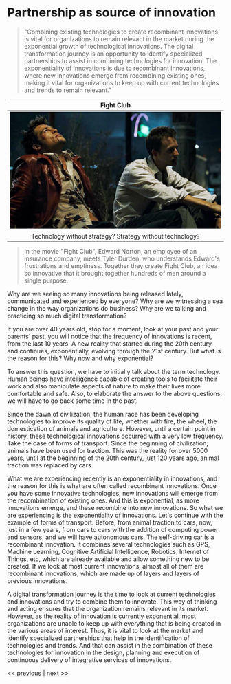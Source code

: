 # Partnership as source of innovation

>"Combining existing technologies to create recombinant innovations is vital for organizations to remain relevant in the market during the exponential growth of technological innovations. The digital transformation journey is an opportunity to identify specialized partnerships to assist in combining technologies for innovation. The exponentiality of innovations is due to recombinant innovations, where new innovations emerge from recombining existing ones, making it vital for organizations to keep up with current technologies and trends to remain relevant."

| Fight Club |
| :---: |
|![](../../images/partnership_as_source_of_innovation.png)|
|Technology without strategy? Strategy without technology?|

>In the movie "Fight Club", Edward Norton, an employee of an insurance company, meets Tyler Durden, who understands Edward's frustrations and emptiness. Together they create Fight Club, an idea so innovative that it brought together hundreds of men around a single purpose.

Why are we seeing so many innovations being released lately, communicated and experienced by everyone? Why are we witnessing a sea change in the way organizations do business? Why are we talking and practicing so much digital transformation?

If you are over 40 years old, stop for a moment, look at your past and your parents' past, you will notice that the frequency of innovations is recent, from the last 10 years. A new reality that started during the 20th century and continues, exponentially, evolving through the 21st century. But what is the reason for this? Why now and why exponential?

To answer this question, we have to initially talk about the term technology. Human beings have intelligence capable of creating tools to facilitate their work and also manipulate aspects of nature to make their lives more comfortable and safe. Also, to elaborate the answer to the above questions, we will have to go back some time in the past.

Since the dawn of civilization, the human race has been developing technologies to improve its quality of life, whether with fire, the wheel, the domestication of animals and agriculture. However, until a certain point in history, these technological innovations occurred with a very low frequency. Take the case of forms of transport. Since the beginning of civilization, animals have been used for traction. This was the reality for over 5000 years, until at the beginning of the 20th century, just 120 years ago, animal traction was replaced by cars.

What we are experiencing recently is an exponentiality in innovations, and the reason for this is what are often called recombinant innovations. Once you have some innovative technologies, new innovations will emerge from the recombination of existing ones. And this is exponential, as more innovations emerge, and these recombine into new innovations. So what we are experiencing is the exponentiality of innovations. Let's continue with the example of forms of transport. Before, from animal traction to cars, now, just in a few years, from cars to cars with the addition of computing power and sensors, and we will have autonomous cars. The self-driving car is a recombinant innovation. It combines several technologies such as GPS, Machine Learning, Cognitive Artificial Intelligence, Robotics, Internet of Things, etc, which are already available and allow something new to be created. If we look at most current innovations, almost all of them are recombinant innovations, which are made up of layers and layers of previous innovations.

A digital transformation journey is the time to look at current technologies and innovations and try to combine them to innovate. This way of thinking and acting ensures that the organization remains relevant in its market. However, as the reality of innovation is currently exponential, most organizations are unable to keep up with everything that is being created in the various areas of interest. Thus, it is vital to look at the market and identify specialized partnerships that help in the identification of technologies and trends. And that can assist in the combination of these technologies for innovation in the design, planning and execution of continuous delivery of integrative services of innovations.

[<< previous](0-partnerships_to_augment_powers.md) | [next >>](2-assembling_your_value_chain.md)
